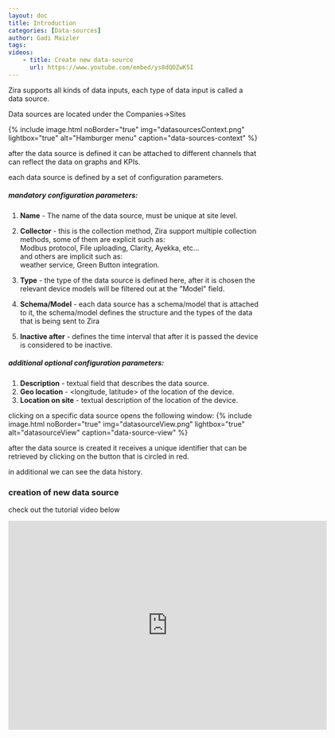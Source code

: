 ```yaml
---
layout: doc
title: Introduction
categories: [Data-sources]
author: Gadi Maizler
tags: 
videos: 
    - title: Create new data-source
      url: https://www.youtube.com/embed/ys8dQOZwK5I
---
```


Zira supports all kinds of data inputs, each type of data input is called a data source.

Data sources are located under the Companies->Sites


{% include image.html noBorder="true" img="datasourcesContext.png" lightbox="true" alt="Hamburger menu" caption="data-sources-context" %}


after the data source is defined it can be attached to different channels that can reflect the data on graphs and KPIs.
</br>


each data source is defined by a set of configuration parameters.

##### mandatory configuration parameters: 
1. **Name** - The name of the data source, must be unique at site level.
2. **Collector** - this is the collection method, Zira support multiple collection methods, some of them are explicit such as:</br> Modbus protocol, File uploading, Clarity, Ayekka, etc...</br>
and others are implicit such as: </br>
weather service, Green Button integration.
3. **Type** - the type of the data source is defined here, after it is chosen the relevant device models will be filtered out at the "Model" field.
4. **Schema/Model** - each data source has a schema/model that is attached to it, the schema/model defines the structure and the types of the data that is being sent to Zira

5. **Inactive after** - defines the time interval that after it is passed the device is considered to be inactive.


#####  additional optional configuration parameters:
1.  **Description** - textual field that describes the data source.
2.  **Geo location** - <longitude, latitude> of the location of the device.
3.  **Location on site** - textual description of the location of the device.



clicking on a specific data source opens the following window:
{% include image.html noBorder="true" img="datasourceView.png" lightbox="true" alt="datasourceView" caption="data-source-view" %}

after the data source is created it receives a unique identifier that can be retrieved by clicking on the button that is circled in red.

in additional we can see the data history.



### creation of new data source
check out the tutorial video below
<iframe width="640" height="420" src="https://www.youtube.com/embed/ys8dQOZwK5I" title="YouTube video player" frameborder="0" allow="accelerometer; autoplay; clipboard-write; encrypted-media; gyroscope; picture-in-picture" allowfullscreen></iframe>

